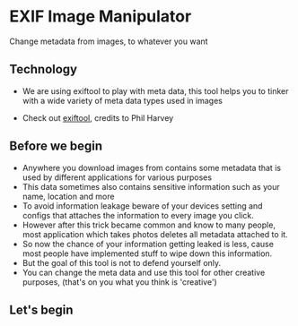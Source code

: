 # EXIF Image Manipulator 
Change metadata from images, to whatever you want


## Technology
- We are using exiftool to play with meta data, this tool helps you to tinker with a wide variety of meta data types used in images

- Check out [exiftool](https://exiftool.org), credits to Phil Harvey

## Before we begin
- Anywhere you download images from contains some metadata that is used by different applications for various purposes
- This data sometimes also contains sensitive information such as your name, location and more
- To avoid information leakage beware of your devices setting and configs that attaches the information to every image you click.
- However after this trick became common and know to many people, most application which takes photos deletes all metadata attached to it.
- So now the chance of your information getting leaked is less, cause most people have implemented stuff to wipe down this information.
- But the goal of this tool is not to defend yourself only.
- You can change the meta data and use this tool for other creative purposes, (that's on you what you think is 'creative')


## Let's begin


## 